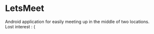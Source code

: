 # LetsMeet

Android application for easily meeting up in the middle of two locations.  
Lost interest : (
